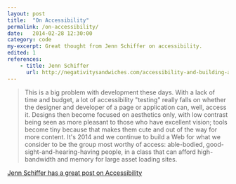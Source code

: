 ```yaml
---
layout: post
title:  "On Accessibility"
permalink: /on-accessibility/
date:   2014-02-28 12:30:00
category: code
my-excerpt: Great thought from Jenn Schiffer on accessibility.
edited: 1
references:
    - title: Jenn Schiffer
      url: http://negativitysandwiches.com/accessibility-and-building-a-web-for-everyone-because-sometimes-its-not-all-about-us/
---
```


>This is a big problem with development these days. With a lack of time and budget, a lot of accessibility "testing" really falls on whether the designer and developer of a page or application can, well, access it. Designs then become focused on aesthetics only, with low contrast being seen as more pleasant to those who have excellent vision; tools become tiny because that makes them cute and out of the way for more content. It's 2014 and we continue to build a Web for what we consider to be the group most worthy of access: able-bodied, good-sight-and-hearing-having people, in a class that can afford high-bandwidth and memory for large asset loading sites.

[Jenn Schiffer has a great post on Accessibility](http://negativitysandwiches.com/accessibility-and-building-a-web-for-everyone-because-sometimes-its-not-all-about-us/)

